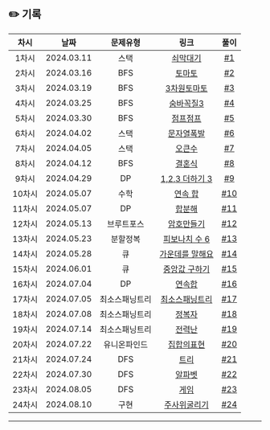 ## ✏️ 기록

|  차시  |    날짜    |    문제유형    |                          링크                           |                           풀이                            |
| :----: | :--------: | :------------: | :-----------------------------------------------------: | :-------------------------------------------------------: |
| 1차시  | 2024.03.11 |      스택      |    [쇠막대기](https://www.acmicpc.net/problem/10799)    |  [#1](https://github.com/AlgoLeadMe/AlgoLeadMe-8/pull/2)  |
| 2차시  | 2024.03.16 |      BFS       |     [토마토](https://www.acmicpc.net/problem/7576)      |  [#2](https://github.com/AlgoLeadMe/AlgoLeadMe-8/pull/7)  |
| 3차시  | 2024.03.19 |      BFS       |   [3차원토마토](https://www.acmicpc.net/problem/7569)   | [#3](https://github.com/AlgoLeadMe/AlgoLeadMe-8/pull/11)  |
| 4차시  | 2024.03.25 |      BFS       |   [숨바꼭질3](https://www.acmicpc.net/problem/13549)    |  [#4](https://github.com/AlgoLeadMe/AlgoLeadMe8/pull/16)  |
| 5차시  | 2024.03.30 |      BFS       |    [점프점프](https://www.acmicpc.net/problem/11060)    | [#5](https://github.com/AlgoLeadMe/AlgoLeadMe-8/pull/23)  |
| 6차시  | 2024.04.02 |      스택      |   [문자열폭발](https://www.acmicpc.net/problem/9935)    | [#6](https://github.com/AlgoLeadMe/AlgoLeadMe-8/pull/25)  |
| 7차시  | 2024.04.05 |      스택      |     [오큰수](https://www.acmicpc.net/problem/17298)     | [#7](https://github.com/AlgoLeadMe/AlgoLeadMe-8/pull/30)  |
| 8차시  | 2024.04.12 |      BFS       |     [결혼식](https://www.acmicpc.net/problem/5567)      | [#8](https://github.com/AlgoLeadMe/AlgoLeadMe-8/pull/37)  |
| 9차시  | 2024.04.29 |       DP       | [1,2,3 더하기 3](https://www.acmicpc.net/problem/15988) | [#9](https://github.com/AlgoLeadMe/AlgoLeadMe-8/pull/38)  |
| 10차시 | 2024.05.07 |      수학      |     [연속 합](https://www.acmicpc.net/problem/2737)     | [#10](https://github.com/AlgoLeadMe/AlgoLeadMe-8/pull/43) |
| 11차시 | 2024.05.07 |       DP       |     [합분해](https://www.acmicpc.net/problem/2225)      | [#11](https://github.com/AlgoLeadMe/AlgoLeadMe-8/pull/44) |
| 12차시 | 2024.05.13 |   브루트포스   |   [암호만들기](https://www.acmicpc.net/problem/1759)    | [#12](https://github.com/AlgoLeadMe/AlgoLeadMe-8/pull/50) |
| 13차시 | 2024.05.23 |    분할정복    | [피보나치 수 6](https://www.acmicpc.net/problem/11444)  | [#13](https://github.com/AlgoLeadMe/AlgoLeadMe-8/pull/55) |
| 14차시 | 2024.05.28 |       큐       | [가운데를 말해요](https://www.acmicpc.net/problem/1655) | [#14](https://github.com/AlgoLeadMe/AlgoLeadMe-8/pull/58) |
| 15차시 | 2024.06.01 |       큐       |  [중앙값 구하기](https://www.acmicpc.net/problem/2696)  | [#15](https://github.com/AlgoLeadMe/AlgoLeadMe-8/pull/61) |
| 16차시 | 2024.07.04 |       DP       |     [연속합](https://www.acmicpc.net/problem/1912)      | [#16](https://github.com/AlgoLeadMe/AlgoLeadMe-8/pull/66) |
| 17차시 | 2024.07.05 | 최소스패닝트리 | [최소스패닝트리](https://www.acmicpc.net/problem/1197)  | [#17](https://github.com/AlgoLeadMe/AlgoLeadMe-8/pull/67) |
| 18차시 | 2024.07.08 | 최소스패닝트리 |     [정복자](https://www.acmicpc.net/problem/14950)     | [#18](https://github.com/AlgoLeadMe/AlgoLeadMe-8/pull/69) |
| 19차시 | 2024.07.14 | 최소스패닝트리 |     [전력난](https://www.acmicpc.net/problem/6497)      | [#19](https://github.com/AlgoLeadMe/AlgoLeadMe-8/pull/73) |
| 20차시 | 2024.07.22 |  유니온파인드  |   [집합의표현 ](https://www.acmicpc.net/problem/1717)   | [#20](https://github.com/AlgoLeadMe/AlgoLeadMe-8/pull/76) |
| 21차시 | 2024.07.24 |      DFS       |      [트리](https://www.acmicpc.net/problem/1068)       | [#21](https://github.com/AlgoLeadMe/AlgoLeadMe-8/pull/78) |
| 22차시 | 2024.07.30 |      DFS       |     [알파벳](https://www.acmicpc.net/problem/1987)      | [#22](https://github.com/AlgoLeadMe/AlgoLeadMe-8/pull/80) |
| 23차시 | 2024.08.05 |      DFS       |      [게임](https://www.acmicpc.net/problem/1103)       | [#23](https://github.com/AlgoLeadMe/AlgoLeadMe-8/pull/85) |
| 24차시 | 2024.08.10 |      구현      |  [주사위굴리기](https://www.acmicpc.net/problem/14499)  | [#24](https://github.com/AlgoLeadMe/AlgoLeadMe-8/pull/66) |

---

